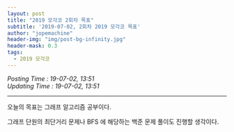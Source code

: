 ```yaml
---
layout: post
title: "2019 모각코 2회차 목표"
subtitle: '2019-07-02, 2회차 2019 모각코 목표'
author: "jopemachine"
header-img: "img/post-bg-infinity.jpg"
header-mask: 0.3
tags:
  - 2019 모각코
---
```


<i>Posting Time : 19-07-02, 13:51</i><br>
<i>Updating Time : 19-07-02, 13:51</i><br>

---

오늘의 목표는 그래프 알고리즘 공부이다. 

그래프 단원의 최단거리 문제나 BFS 에 해당하는 백준 문제 풀이도 진행할 생각이다.